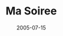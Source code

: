 ---
layout: cassette
title: "Ma Soiree"
date: 2005-07-15
publish: 2015-07-15
category: Single
tags: [jay_p_nalei, janeth_barako, kevsquare, metoxide]
artist: "Jay P Nalei"
description: "Ma Soiree (Dj Signo Productions)<br>ft. Janeth Barako, Kevsquare &amp; Metoxide"
artwork: "0BwOVcFj5qu4TbUd6QzVxLUFjZlU"
cassete: "0BwOVcFj5qu4TdE9BWjlLeklhUUE"
socialmedia: ""
download: ""
side-a: "'jayp_-_ma_soiree'"
side-b: "'jayp_-_ma_soiree'"
icon: '<i class="demo-icon icon-cassette"></i>'
---